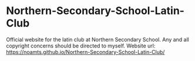 # Northern-Secondary-School-Latin-Club
Official website for the latin club at Northern Secondary School.
Any and all copyright concerns should be directed to myself. 
Website url: https://noamts.github.io/Northern-Secondary-School-Latin-Club/ 
